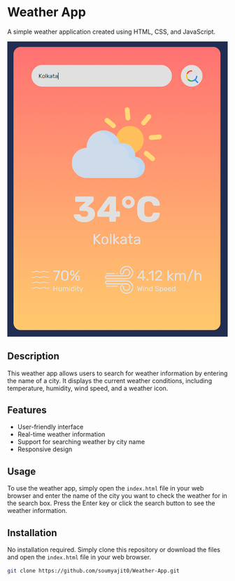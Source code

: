 # Weather App

A simple weather application created using HTML, CSS, and JavaScript.

![Weather App Screenshot](https://github.com/soumyajit0/Weather-App/blob/main/Screenshot.png)

## Description

This weather app allows users to search for weather information by entering the name of a city. It displays the current weather conditions, including temperature, humidity, wind speed, and a weather icon.

## Features

- User-friendly interface
- Real-time weather information
- Support for searching weather by city name
- Responsive design

## Usage

To use the weather app, simply open the `index.html` file in your web browser and enter the name of the city you want to check the weather for in the search box. Press the Enter key or click the search button to see the weather information.

## Installation

No installation required. Simply clone this repository or download the files and open the `index.html` file in your web browser.

```bash
git clone https://github.com/soumyajit0/Weather-App.git